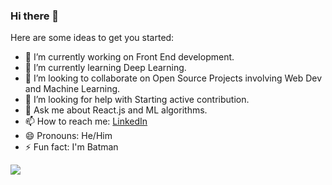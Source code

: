 ### Hi there 👋

Here are some ideas to get you started:

- 🔭 I’m currently working on Front End development.
- 🌱 I’m currently learning Deep Learning.
- 👯 I’m looking to collaborate on Open Source Projects involving Web Dev and Machine Learning. 
- 🤔 I’m looking for help with Starting active contribution.
- 💬 Ask me about React.js and ML algorithms.
- 📫 How to reach me: <a href="https://www.linkedin.com/in/karan-mishra-1224681a2/">LinkedIn</a>
- 😄 Pronouns: He/Him
- ⚡ Fun fact: I'm Batman


<img src="https://github-readme-stats.vercel.app/api?username=karan2704&&show_icons=true&title_color=ffffff&icon_color=bb2acf&text_color=daf7dc&bg_color=151515" >

